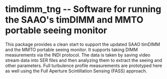 # timdimm_tng -- Software for running the SAAO's timDIMM and MMTO portable seeing monitor

This package provides a clean start to support the updated SAAO timDIMM and the MMTO portable seeing monitor.
It supports taking DIMM measurements via the INDI protocol. The data is taken by saving video stream data
into SER files and then analyzing them to extract the seeing and other parameters. Full turbulence profile
measurements are prototyped here as well using the Full Aperture Scintillation Sensing (FASS) approach.
